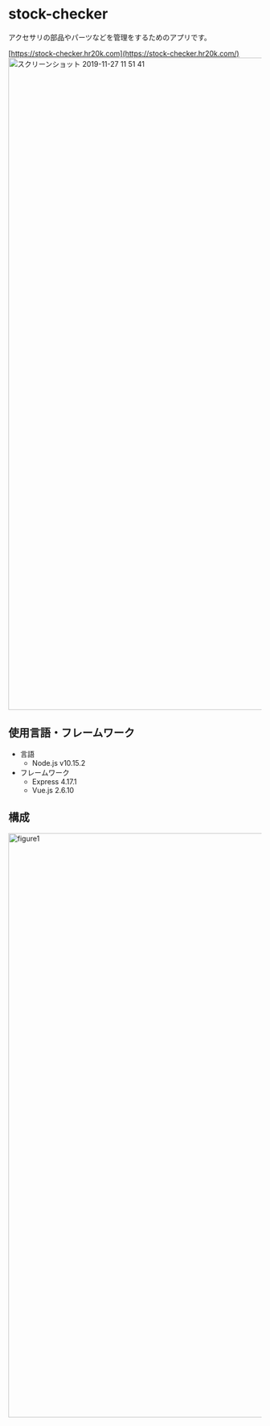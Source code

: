 # stock-checker
アクセサリの部品やパーツなどを管理をするためのアプリです。

[https://stock-checker.hr20k.com](https://stock-checker.hr20k.com/)
<img width="1296" alt="スクリーンショット 2019-11-27 11 51 41" src="https://user-images.githubusercontent.com/23334091/69689442-531e5d00-110c-11ea-833c-3a86f6f17427.png">

## 使用言語・フレームワーク

- 言語
  - Node.js v10.15.2
- フレームワーク
  - Express 4.17.1
  - Vue.js 2.6.10

## 構成
<img width="1161" alt="figure1" src="https://user-images.githubusercontent.com/23334091/69689061-41888580-110b-11ea-9d1f-27a19ec89533.png">
